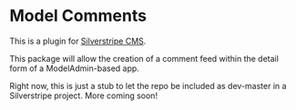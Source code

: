 Model Comments
==============

This is a plugin for [Silverstripe CMS](https://www.silverstripe.org).

This package will allow the creation of a comment feed within the detail form of a ModelAdmin-based app.

Right now, this is just a stub to let the repo be included as dev-master in a Silverstripe project. More coming soon!
